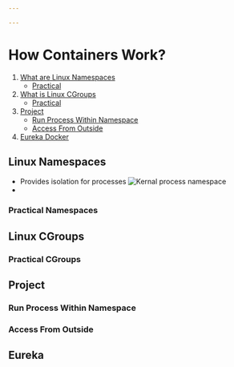 ```yaml
---

---
```

# How Containers Work?

1. [What are Linux Namespaces](#linux-namespaces)
    * [Practical](#practical-namespaces)
2. [What is Linux CGroups](#linux-cgroups)
    * [Practical](#practical-cgroups)
3. [Project](#project)
    * [Run Process Within Namespace](#run-process-within-namespace)
    * [Access From Outside](#access-from-outside)
4. [Eureka Docker](#eureka)


## Linux Namespaces
- Provides isolation for processes
![Kernal process namespace](/assets/images/PID_Namespace.JPG "PID Namespace")
- 

### Practical Namespaces


## Linux CGroups

### Practical CGroups


## Project

### Run Process Within Namespace

### Access From Outside

## Eureka


